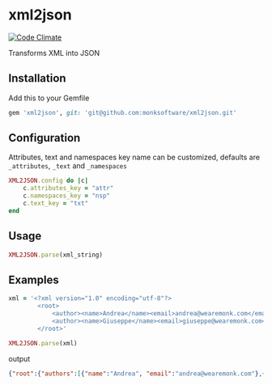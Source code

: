 # xml2json

[![Code Climate](https://codeclimate.com/github/monksoftware/xml2json.png)](https://codeclimate.com/github/monksoftware/xml2json)

Transforms XML into JSON

## Installation

Add this to your Gemfile

```ruby
gem 'xml2json', git: 'git@github.com:monksoftware/xml2json.git'
```

## Configuration

Attributes, text and namespaces key name can be customized, defaults are `_attributes`, `_text` and `_namespaces`

```ruby
XML2JSON.config do |c|
	c.attributes_key = "attr"
	c.namespaces_key = "nsp"
	c.text_key = "txt"
end
```

## Usage

```ruby
XML2JSON.parse(xml_string)
```

## Examples
	
```ruby
xml = '<?xml version="1.0" encoding="utf-8"?>
		<root>
	   		<author><name>Andrea</name><email>andrea@wearemonk.com</email></author>
	   		<author><name>Giuseppe</name><email>giuseppe@wearemonk.com</email></author>
	   	</root>'

XML2JSON.parse(xml)
```

output

```json
{"root":{"authors":[{"name":"Andrea", "email":"andrea@wearemonk.com"},{"name":"Giuseppe", "email":"giuseppe@wearemonk.com"}]}}
```
